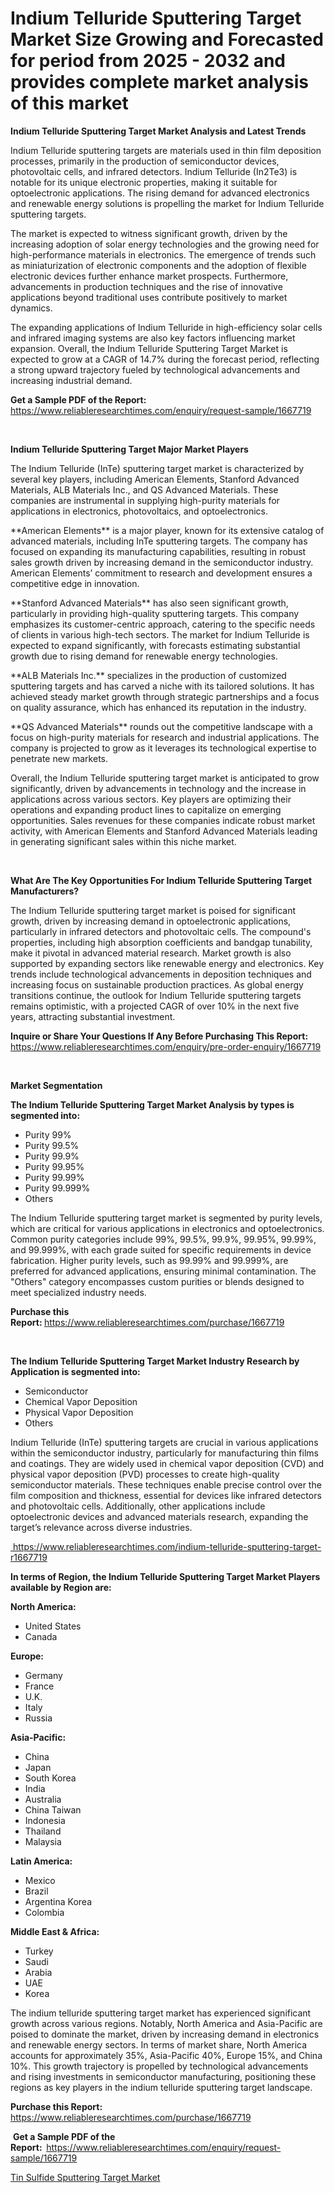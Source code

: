<p><h1>Indium Telluride Sputtering Target Market Size Growing and Forecasted for period from 2025 - 2032 and provides complete market analysis of this market</h1></p><p><strong>Indium Telluride Sputtering Target Market Analysis and Latest Trends</strong></p>
<p><p>Indium Telluride sputtering targets are materials used in thin film deposition processes, primarily in the production of semiconductor devices, photovoltaic cells, and infrared detectors. Indium Telluride (In2Te3) is notable for its unique electronic properties, making it suitable for optoelectronic applications. The rising demand for advanced electronics and renewable energy solutions is propelling the market for Indium Telluride sputtering targets.</p><p>The market is expected to witness significant growth, driven by the increasing adoption of solar energy technologies and the growing need for high-performance materials in electronics. The emergence of trends such as miniaturization of electronic components and the adoption of flexible electronic devices further enhance market prospects. Furthermore, advancements in production techniques and the rise of innovative applications beyond traditional uses contribute positively to market dynamics.</p><p>The expanding applications of Indium Telluride in high-efficiency solar cells and infrared imaging systems are also key factors influencing market expansion. Overall, the Indium Telluride Sputtering Target Market is expected to grow at a CAGR of 14.7% during the forecast period, reflecting a strong upward trajectory fueled by technological advancements and increasing industrial demand.</p></p>
<p><strong>Get a Sample PDF of the Report:&nbsp;</strong> <a href="https://www.reliableresearchtimes.com/enquiry/request-sample/1667719?utm_campaign=3087&utm_medium=2&utm_source=Github&utm_content=ia&utm_term=08032025&utm_id=indium-telluride-sputtering-target">https://www.reliableresearchtimes.com/enquiry/request-sample/1667719</a></p>
<p>&nbsp;</p>
<p><strong>Indium Telluride Sputtering Target Major Market Players</strong></p>
<p><p>The Indium Telluride (InTe) sputtering target market is characterized by several key players, including American Elements, Stanford Advanced Materials, ALB Materials Inc., and QS Advanced Materials. These companies are instrumental in supplying high-purity materials for applications in electronics, photovoltaics, and optoelectronics.</p><p>**American Elements** is a major player, known for its extensive catalog of advanced materials, including InTe sputtering targets. The company has focused on expanding its manufacturing capabilities, resulting in robust sales growth driven by increasing demand in the semiconductor industry. American Elements’ commitment to research and development ensures a competitive edge in innovation.</p><p>**Stanford Advanced Materials** has also seen significant growth, particularly in providing high-quality sputtering targets. This company emphasizes its customer-centric approach, catering to the specific needs of clients in various high-tech sectors. The market for Indium Telluride is expected to expand significantly, with forecasts estimating substantial growth due to rising demand for renewable energy technologies.</p><p>**ALB Materials Inc.** specializes in the production of customized sputtering targets and has carved a niche with its tailored solutions. It has achieved steady market growth through strategic partnerships and a focus on quality assurance, which has enhanced its reputation in the industry.</p><p>**QS Advanced Materials** rounds out the competitive landscape with a focus on high-purity materials for research and industrial applications. The company is projected to grow as it leverages its technological expertise to penetrate new markets.</p><p>Overall, the Indium Telluride sputtering target market is anticipated to grow significantly, driven by advancements in technology and the increase in applications across various sectors. Key players are optimizing their operations and expanding product lines to capitalize on emerging opportunities. Sales revenues for these companies indicate robust market activity, with American Elements and Stanford Advanced Materials leading in generating significant sales within this niche market.</p></p>
<p>&nbsp;</p>
<p><strong>What Are The Key Opportunities For Indium Telluride Sputtering Target Manufacturers?</strong></p>
<p><p>The Indium Telluride sputtering target market is poised for significant growth, driven by increasing demand in optoelectronic applications, particularly in infrared detectors and photovoltaic cells. The compound's properties, including high absorption coefficients and bandgap tunability, make it pivotal in advanced material research. Market growth is also supported by expanding sectors like renewable energy and electronics. Key trends include technological advancements in deposition techniques and increasing focus on sustainable production practices. As global energy transitions continue, the outlook for Indium Telluride sputtering targets remains optimistic, with a projected CAGR of over 10% in the next five years, attracting substantial investment.</p></p>
<p><strong>Inquire or Share Your Questions If Any Before Purchasing This Report:</strong> <a href="https://www.reliableresearchtimes.com/enquiry/pre-order-enquiry/1667719?utm_campaign=3087&utm_medium=2&utm_source=Github&utm_content=ia&utm_term=08032025&utm_id=indium-telluride-sputtering-target">https://www.reliableresearchtimes.com/enquiry/pre-order-enquiry/1667719</a></p>
<p>&nbsp;</p>
<p><strong>Market Segmentation</strong></p>
<p><strong>The Indium Telluride Sputtering Target Market Analysis by types is segmented into:</strong></p>
<p><ul><li>Purity 99%</li><li>Purity 99.5%</li><li>Purity 99.9%</li><li>Purity 99.95%</li><li>Purity 99.99%</li><li>Purity 99.999%</li><li>Others</li></ul></p>
<p><p>The Indium Telluride sputtering target market is segmented by purity levels, which are critical for various applications in electronics and optoelectronics. Common purity categories include 99%, 99.5%, 99.9%, 99.95%, 99.99%, and 99.999%, with each grade suited for specific requirements in device fabrication. Higher purity levels, such as 99.99% and 99.999%, are preferred for advanced applications, ensuring minimal contamination. The "Others" category encompasses custom purities or blends designed to meet specialized industry needs.</p></p>
<p><strong>Purchase this Report:&nbsp;</strong><a href="https://www.reliableresearchtimes.com/purchase/1667719?utm_campaign=3087&utm_medium=2&utm_source=Github&utm_content=ia&utm_term=08032025&utm_id=indium-telluride-sputtering-target">https://www.reliableresearchtimes.com/purchase/1667719</a></p>
<p>&nbsp;</p>
<p><strong>The Indium Telluride Sputtering Target Market Industry Research by Application is segmented into:</strong></p>
<p><ul><li>Semiconductor</li><li>Chemical Vapor Deposition</li><li>Physical Vapor Deposition</li><li>Others</li></ul></p>
<p><p>Indium Telluride (InTe) sputtering targets are crucial in various applications within the semiconductor industry, particularly for manufacturing thin films and coatings. They are widely used in chemical vapor deposition (CVD) and physical vapor deposition (PVD) processes to create high-quality semiconductor materials. These techniques enable precise control over the film composition and thickness, essential for devices like infrared detectors and photovoltaic cells. Additionally, other applications include optoelectronic devices and advanced materials research, expanding the target’s relevance across diverse industries.</p></p>
<p><a href="https://www.reliableresearchtimes.com/indium-telluride-sputtering-target-r1667719?utm_campaign=3087&utm_medium=2&utm_source=Github&utm_content=ia&utm_term=08032025&utm_id=indium-telluride-sputtering-target">&nbsp;https://www.reliableresearchtimes.com/indium-telluride-sputtering-target-r1667719</a></p>
<p><strong>In terms of Region, the Indium Telluride Sputtering Target Market Players available by Region are:</strong></p>
<p>
    <p> <strong> North America: </strong>
        <ul>
            <li>United States</li>
            <li>Canada</li>
        </ul>
        </p> 
    <p> <strong> Europe: </strong>
        <ul>
            <li>Germany</li>
            <li>France</li>
            <li>U.K.</li>
            <li>Italy</li>
            <li>Russia</li>
        </ul>
        </p> 
    <p> <strong> Asia-Pacific: </strong>
        <ul>
            <li>China</li>
            <li>Japan</li>
            <li>South Korea</li>
            <li>India</li>
            <li>Australia</li>
            <li>China Taiwan</li>
            <li>Indonesia</li>
            <li>Thailand</li>
            <li>Malaysia</li>
        </ul>
        </p> 
    <p> <strong> Latin America: </strong>
        <ul>
            <li>Mexico</li>
            <li>Brazil</li>
            <li>Argentina Korea</li>
            <li>Colombia</li>
        </ul>
        </p> 
    <p> <strong> Middle East & Africa: </strong>
        <ul>
            <li>Turkey</li>
            <li>Saudi</li>
            <li>Arabia</li>
            <li>UAE</li>
            <li>Korea</li>
        </ul>
    </p>
    </p>
<p><p>The indium telluride sputtering target market has experienced significant growth across various regions. Notably, North America and Asia-Pacific are poised to dominate the market, driven by increasing demand in electronics and renewable energy sectors. In terms of market share, North America accounts for approximately 35%, Asia-Pacific 40%, Europe 15%, and China 10%. This growth trajectory is propelled by technological advancements and rising investments in semiconductor manufacturing, positioning these regions as key players in the indium telluride sputtering target landscape.</p></p>
<p><strong>Purchase this Report: </strong><a href="https://www.reliableresearchtimes.com/purchase/1667719?utm_campaign=3087&utm_medium=2&utm_source=Github&utm_content=ia&utm_term=08032025&utm_id=indium-telluride-sputtering-target">https://www.reliableresearchtimes.com/purchase/1667719</a></p>
<p>&nbsp;<strong>Get a Sample PDF of the Report:&nbsp;&nbsp;</strong><a href="https://www.reliableresearchtimes.com/enquiry/request-sample/1667719?utm_campaign=3087&utm_medium=2&utm_source=Github&utm_content=ia&utm_term=08032025&utm_id=indium-telluride-sputtering-target">https://www.reliableresearchtimes.com/enquiry/request-sample/1667719</a></p>
<p><strong></strong></p>
<p><p><a href="https://github.com/sefathlehki/Market-Research-Report-List-1/blob/main/tin-sulfide-sputtering-target-market.md?utm_campaign=3087&utm_medium=2&utm_source=Github&utm_content=ia&utm_term=08032025&utm_id=indium-telluride-sputtering-target">Tin Sulfide Sputtering Target Market</a></p></p>